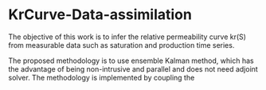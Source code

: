 # KrCurve-Data-assimilation

The objective of this work is to infer the relative permeability curve kr(S) from measurable data such as saturation and production time series. 

The proposed methodology is to use ensemble Kalman method, which has the advantage of being non-intrusive and parallel and does not need adjoint solver. The methodology is implemented by coupling the 
